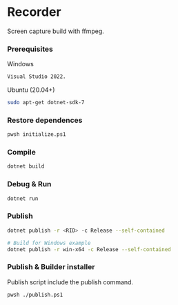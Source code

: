 # Recorder

Screen capture build with ffmpeg.

### Prerequisites

Windows

```bash
Visual Studio 2022.
```

Ubuntu (20.04+)

```bash
sudo apt-get dotnet-sdk-7
```

### Restore dependences

```bash
pwsh initialize.ps1
```

### Compile

```bash
dotnet build
```

### Debug & Run

```bash
dotnet run
```

### Publish

```bash
dotnet publish -r <RID> -c Release --self-contained

# Build for Windows example
dotnet publish -r win-x64 -c Release --self-contained
```

### Publish & Builder installer

Publish script include the publish command.

```bash
pwsh ./publish.ps1
```
